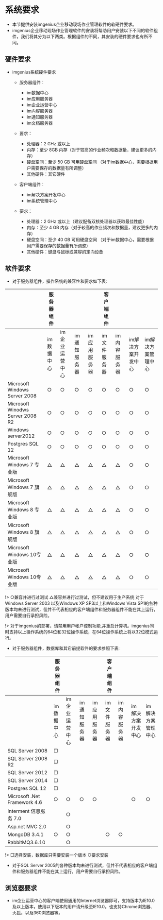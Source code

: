 # 系统要求

* 本节提供安装imgenius企业移动现场作业管理软件的软硬件要求。 
* imgenius企业移动现场作业管理软件的安装将帮助用户安装以下不同的软件组件，我们将其分为以下两类。根据组件的不同，其安装的硬件要求也有所不同。

## 硬件要求

* imgenius系统硬件要求
  * 服务器组件：
    * im数据中心
    * im应用服务器
    * im企业运营中心
    * im内容服务器
    * im通知服务器
    * im文档服务器
  * 要求：  
    * 处理器：2 GHz 或以上
    * 内存：至少 8GB 内存（对于较高的作业频次和数据量，建议更多的内存）
    * 硬盘空间：至少 50 GB 可用硬盘空间 （对于im数据中心，需要根据用户需要保存的数据量有所调整）
    * 其他硬件：其它硬件
  
  * 客户端组件：
    * im解决方案开发中心  
    * im系统管理中心
  * 要求：  
    * 处理器：2 GHz 或以上（建议配备双核处理器以获取最佳性能）
    * 内存：至少 4 GB 内存（对于较高的作业频次和数据量，建议更多的内存）
    * 硬盘空间：至少 40 GB 可用硬盘空间 （对于im数据中心，需要根据用户需要保存的数据量有所调整）
    * 其他硬件：键盘与鼠标或兼容的定向设备

## 软件要求

* 对于服务器组件，操作系统的兼容性和要求如下表:

|   | 服务器组件 | ||| 客户端组件|||| 
| --- | --- | --- |--- | --- | --- |--- |--- |--- | 
|  | im数据中心 | im企业运营中心 |im通知服务器 | im应用服务器 | im文件服务器 |im内容服务器 |im解决方案开发中心 | im解决方案管理中心 | 
| Microsoft Windows Server 2008 | ○ | ○ | ○ | ○ | ○ | ○ | ○ | ○ |
| Microsoft Winodws Server 2008 R2 | ○ | ○ | ○ | ○ | ○ | ○ | ○ | ○ |
| Windows server2012 | ○ | ○ | ○ | ○ | ○ | ○ | ○ | ○ |
| Postgres SQL 12 | ○ | ○ | ○ | ○ | ○ | ○ | ○ | ○ |
| Microsoft Windows 7 专业版 | △ | △ | △ | △ | △ | △ | ○ | ○ |
| Microsoft Windows 7 旗舰版 | △ | △ | △ | △ | △ | △ | ○ | ○ |
| Microsoft Windows 8 专业版 | △ | △ | △ | △ | △ | △ | ○ | ○ |
| Microsoft Windows 8 旗舰版 | △ | △ | △ | △ | △ | △ | ○ | ○ |
| Microsoft Windows 10专业版 | △ | △ | △ | △ | △ | △ | ○ | ○ |
| Microsoft Windows 10专业版 | △ | △ | △ | △ | △ | △ | ○ | ○ |

!> ○兼容并进行过测试 △兼容并进行过测试，但不建议用于生产系统 对于Windows Server 2003 以及Windows XP SP3以上和Windows Vista SP1的各种版本均未进行测试，但并不代表相应的客户端组件和服务器组件不能在其上运行，用户需要自行承担风险。

!> 对于imgenius的部署，请禁用用户帐户控制功能,并重启计算机。imgenius同时支持以上操作系统的64位和32位操作系统，在64位操作系统上将以32位模式运行。

* 对于服务器组件，数据库和其它前提软件的要求参照下表:

|   | 服务器组件 | ||| 客户端组件|||| 
| --- | --- | --- |--- | --- | --- |--- |--- |--- | 
|  | im数据中心 | im企业运营中心 |im通知服务器 | im应用服务器 | im文件服务器 |im内容服务器 |im解决方案开发中心 | im解决方案管理中心 | 
| SQL Server 2008 | □ |  |  |  |  |  |  |  |
| SQL Server 2008 R2 | □ |  |  |  |  |  |  |  |
| SQL Server 2012 | □ |  |  |  |  |  |  |  |
| SQL Server 2014 | □ |  |  |  |  |  |  |  |
| Postgres SQL 12 | □ |  |  |  |  |  |  |  |
| Microsoft .Net Framework 4.6 | ○ | ○ | ○ | ○ |   | | ○| ○| 
| Interment 信息服务 7.0 |  | ○ |  |  |  |  |  |  |
| Asp.net MVC 2.0 |  | ○ |  |  |  |  |  |  |
| MongoDB 3.4.1 | ○ | ○ |  |  | ○ | ○ |  |  |
| RabbitMQ3.6.10 |  | ○ |  |  |  |  |  |  |

!> □选择安装，数据库只需要安装一个版本 ○要求安装

* 对于SQL Server 2005的各种版本均未进行测试，但并不代表相应的客户端组件和服务器组件不能在其上运行，用户需要自行承担风险。 

## 浏览器要求

* im企业运营中心的客户端使用通用的Internet浏览器即可，支持版本为IE10.0及以上版本，使用以下版本的用户请升级至IE10.0。也支持Chrome浏览器、火狐，以及360浏览器等。